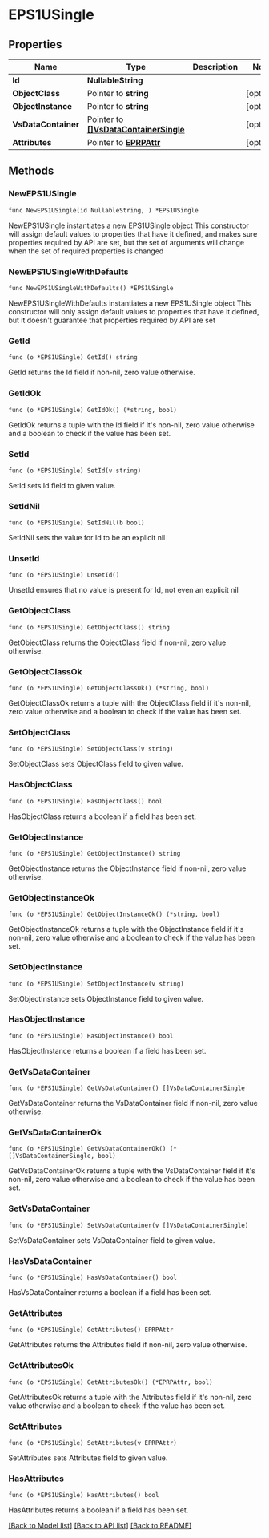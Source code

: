 # EPS1USingle

## Properties

Name | Type | Description | Notes
------------ | ------------- | ------------- | -------------
**Id** | **NullableString** |  | 
**ObjectClass** | Pointer to **string** |  | [optional] 
**ObjectInstance** | Pointer to **string** |  | [optional] 
**VsDataContainer** | Pointer to [**[]VsDataContainerSingle**](VsDataContainerSingle.md) |  | [optional] 
**Attributes** | Pointer to [**EPRPAttr**](EP_RP-Attr.md) |  | [optional] 

## Methods

### NewEPS1USingle

`func NewEPS1USingle(id NullableString, ) *EPS1USingle`

NewEPS1USingle instantiates a new EPS1USingle object
This constructor will assign default values to properties that have it defined,
and makes sure properties required by API are set, but the set of arguments
will change when the set of required properties is changed

### NewEPS1USingleWithDefaults

`func NewEPS1USingleWithDefaults() *EPS1USingle`

NewEPS1USingleWithDefaults instantiates a new EPS1USingle object
This constructor will only assign default values to properties that have it defined,
but it doesn't guarantee that properties required by API are set

### GetId

`func (o *EPS1USingle) GetId() string`

GetId returns the Id field if non-nil, zero value otherwise.

### GetIdOk

`func (o *EPS1USingle) GetIdOk() (*string, bool)`

GetIdOk returns a tuple with the Id field if it's non-nil, zero value otherwise
and a boolean to check if the value has been set.

### SetId

`func (o *EPS1USingle) SetId(v string)`

SetId sets Id field to given value.


### SetIdNil

`func (o *EPS1USingle) SetIdNil(b bool)`

 SetIdNil sets the value for Id to be an explicit nil

### UnsetId
`func (o *EPS1USingle) UnsetId()`

UnsetId ensures that no value is present for Id, not even an explicit nil
### GetObjectClass

`func (o *EPS1USingle) GetObjectClass() string`

GetObjectClass returns the ObjectClass field if non-nil, zero value otherwise.

### GetObjectClassOk

`func (o *EPS1USingle) GetObjectClassOk() (*string, bool)`

GetObjectClassOk returns a tuple with the ObjectClass field if it's non-nil, zero value otherwise
and a boolean to check if the value has been set.

### SetObjectClass

`func (o *EPS1USingle) SetObjectClass(v string)`

SetObjectClass sets ObjectClass field to given value.

### HasObjectClass

`func (o *EPS1USingle) HasObjectClass() bool`

HasObjectClass returns a boolean if a field has been set.

### GetObjectInstance

`func (o *EPS1USingle) GetObjectInstance() string`

GetObjectInstance returns the ObjectInstance field if non-nil, zero value otherwise.

### GetObjectInstanceOk

`func (o *EPS1USingle) GetObjectInstanceOk() (*string, bool)`

GetObjectInstanceOk returns a tuple with the ObjectInstance field if it's non-nil, zero value otherwise
and a boolean to check if the value has been set.

### SetObjectInstance

`func (o *EPS1USingle) SetObjectInstance(v string)`

SetObjectInstance sets ObjectInstance field to given value.

### HasObjectInstance

`func (o *EPS1USingle) HasObjectInstance() bool`

HasObjectInstance returns a boolean if a field has been set.

### GetVsDataContainer

`func (o *EPS1USingle) GetVsDataContainer() []VsDataContainerSingle`

GetVsDataContainer returns the VsDataContainer field if non-nil, zero value otherwise.

### GetVsDataContainerOk

`func (o *EPS1USingle) GetVsDataContainerOk() (*[]VsDataContainerSingle, bool)`

GetVsDataContainerOk returns a tuple with the VsDataContainer field if it's non-nil, zero value otherwise
and a boolean to check if the value has been set.

### SetVsDataContainer

`func (o *EPS1USingle) SetVsDataContainer(v []VsDataContainerSingle)`

SetVsDataContainer sets VsDataContainer field to given value.

### HasVsDataContainer

`func (o *EPS1USingle) HasVsDataContainer() bool`

HasVsDataContainer returns a boolean if a field has been set.

### GetAttributes

`func (o *EPS1USingle) GetAttributes() EPRPAttr`

GetAttributes returns the Attributes field if non-nil, zero value otherwise.

### GetAttributesOk

`func (o *EPS1USingle) GetAttributesOk() (*EPRPAttr, bool)`

GetAttributesOk returns a tuple with the Attributes field if it's non-nil, zero value otherwise
and a boolean to check if the value has been set.

### SetAttributes

`func (o *EPS1USingle) SetAttributes(v EPRPAttr)`

SetAttributes sets Attributes field to given value.

### HasAttributes

`func (o *EPS1USingle) HasAttributes() bool`

HasAttributes returns a boolean if a field has been set.


[[Back to Model list]](../README.md#documentation-for-models) [[Back to API list]](../README.md#documentation-for-api-endpoints) [[Back to README]](../README.md)



